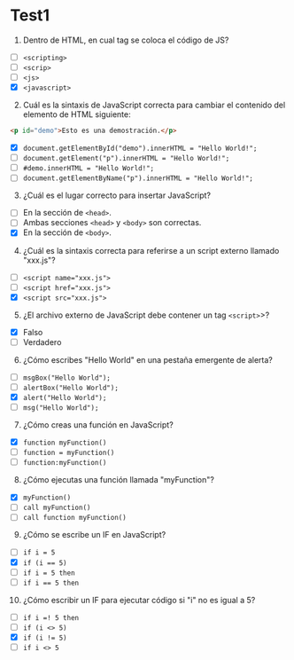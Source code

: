 # Test1

1. Dentro de HTML, en cual tag se coloca el código de JS?

- [ ] `<scripting>`
- [ ] `<scrip>`
- [ ] `<js>`
- [X] `<javascript>`

2. Cuál es la sintaxis de JavaScript correcta para cambiar el contenido del elemento de HTML siguiente: 

```html
<p id="demo">Esto es una demostración.</p>
```
- [X] `document.getElementById("demo").innerHTML = "Hello World!";`
- [ ] `document.getElement("p").innerHTML = "Hello World!";`
- [ ] `#demo.innerHTML = "Hello World!";`
- [ ] `document.getElementByName("p").innerHTML = "Hello World!";`

3. ¿Cuál es el lugar correcto para insertar JavaScript?

- [ ] En la sección de `<head>`.
- [ ] Ambas secciones `<head>` y `<body>` son correctas.
- [X] En la sección de `<body>`.

4. ¿Cuál es la sintaxis correcta para referirse a un script externo llamado "xxx.js"?

- [ ] `<script name="xxx.js">`
- [ ] `<script href="xxx.js">`
- [X] `<script src="xxx.js">`

5. ¿El archivo externo de JavaScript debe contener un tag `<script>`>?

- [X] Falso
- [ ] Verdadero

6. ¿Cómo escribes "Hello World" en una pestaña emergente de alerta?

- [ ] `msgBox("Hello World");`
- [ ] `alertBox("Hello World");`
- [X] `alert("Hello World");`
- [ ] `msg("Hello World");`

7. ¿Cómo creas una función en JavaScript?

- [X] `function myFunction()`
- [ ] `function = myFunction()`
- [ ] `function:myFunction()`

8. ¿Cómo ejecutas una función llamada "myFunction"?

- [X] `myFunction()`
- [ ] `call myFunction()`
- [ ] `call function myFunction()`

9. ¿Cómo se escribe un IF en JavaScript?

- [ ] `if i = 5`
- [X] `if (i == 5)`
- [ ] `if i = 5 then`
- [ ] `if i == 5 then`

10. ¿Cómo escribir un IF para ejecutar código si "i" no es igual a 5?

- [ ] `if i =! 5 then`
- [ ] `if (i <> 5)`
- [X] `if (i != 5)`
- [ ] `if i <> 5`
